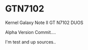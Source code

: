 GTN7102
=======

Kernel Galaxy Note II GT N7102 DUOS

Alpha Version Commit....

I'm test and up sources..

